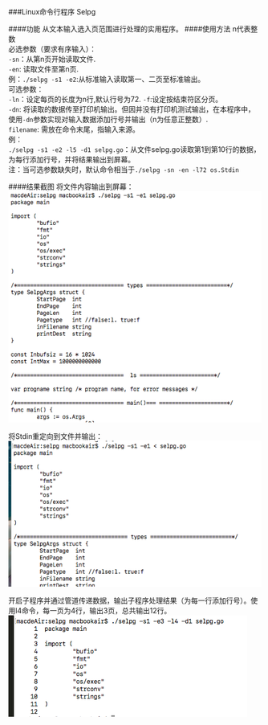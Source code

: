 ###Linux命令行程序 Selpg

####功能 
从文本输入选入页范围进行处理的实用程序。
####使用方法
n代表整数  
必选参数（要求有序输入）：  
`-sn`：从第n页开始读取文件.   
`-en`: 读取文件至第n页.  
例：`./selpg -s1 -e2`:从标准输入读取第一、二页至标准输出。  
可选参数：  
`-ln`：设定每页的长度为n行,默认行号为72. 
`-f`:设定按结束符区分页。  
`-dn`: 将读取的数据传至打印机输出。但因并没有打印机测试输出，在本程序中，使用`-dn`参数实现对输入数据添加行号并输出（n为任意正整数）.  
`filename`: 需放在命令末尾，指输入来源。  
例：  
`./selpg -s1 -e2 -l5 -d1 selpg.go`：从文件selpg.go读取第1到第10行的数据，为每行添加行号，并将结果输出到屏幕。  
注：当可选参数缺失时，默认命令相当于`./selpg -sn -en -l72 os.Stdin`

####结果截图
将文件内容输出到屏幕：
![Aaron Swartz](https://github.com/lonelyhope/selpg/blob/master/testPic/3.png?raw=true) 

将Stdin重定向到文件并输出：
![Aaron Swartz](https://github.com/lonelyhope/selpg/blob/master/testPic/5.png?raw=true)

开启子程序并通过管道传递数据，输出子程序处理结果（为每一行添加行号）。使用l4命令，每一页为4行，输出3页，总共输出12行。
![Aaron Swartz](https://github.com/lonelyhope/selpg/blob/master/testPic/2.png?raw=true)




